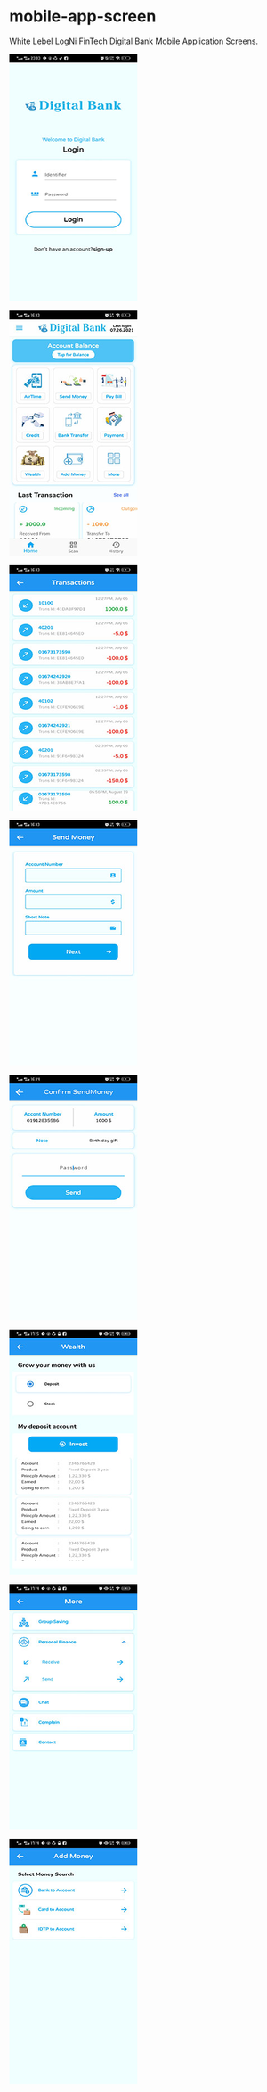 # mobile-app-screen
White Lebel LogNi FinTech Digital Bank Mobile Application Screens.

![Login](https://github.com/LogNi-FinTech/mobile-app-screen/blob/main/149515088-d932a21e-266a-4656-b850-7653c2c5be55.jpg)

![](https://github.com/LogNi-FinTech/mobile-app-screen/blob/main/149516830-909cf977-01f4-40c2-ae53-9353b9d268a8.jpg)

![](https://github.com/LogNi-FinTech/mobile-app-screen/blob/main/149516841-e2adcd10-4646-4de2-823a-97b5dcafd124.jpg)

![](https://github.com/LogNi-FinTech/mobile-app-screen/blob/main/149516860-02cf4b0d-371c-4ff5-89f3-97ef56f087b9.jpg)

![](https://github.com/LogNi-FinTech/mobile-app-screen/blob/main/149517263-9370beec-3500-472f-bd7a-32ebf45ab6dc.jpg)


![](https://github.com/LogNi-FinTech/mobile-app-screen/blob/main/149517425-61d695f7-cf35-4fa5-a0d3-7f4544f8d8b6.jpg)

![](https://github.com/LogNi-FinTech/mobile-app-screen/blob/main/149517502-d7629ef6-ff4d-432a-976e-e4176ce82c07.jpg)

![](https://github.com/LogNi-FinTech/mobile-app-screen/blob/main/149517575-81d05505-3834-44fa-a6f3-20292c8bf52e.jpg)

